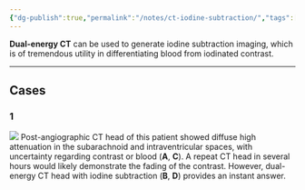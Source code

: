 ```yaml
---
{"dg-publish":true,"permalink":"/notes/ct-iodine-subtraction/","tags":["CT","contrast","iodine"],"created":"2023-09-02T17:45:06.696-07:00","updated":"2023-10-19T09:25:14.182-07:00"}
---
```


**Dual-energy CT** can be used to generate iodine subtraction imaging, which is of tremendous utility in differentiating blood from iodinated contrast.

---

## Cases

### 1

![](https://i.imgur.com/1ouJ0xB.jpg)
Post-angiographic CT head of this patient showed diffuse high attenuation in the subarachnoid and intraventricular spaces, with uncertainty regarding contrast or blood (**A**, **C**). A repeat CT head in several hours would likely demonstrate the fading of the contrast. However, dual-energy CT head with iodine subtraction (**B**, **D**) provides an instant answer.
